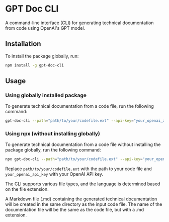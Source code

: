 # GPT Doc CLI

A command-line interface (CLI) for generating technical documentation from code using OpenAI's GPT model.

## Installation

To install the package globally, run:

```bash
npm install -g gpt-doc-cli
```

## Usage
### Using globally installed package

To generate technical documentation from a code file, run the following command:
```bash
gpt-doc-cli --path="path/to/your/codefile.ext" --api-key="your_openai_api_key"
```

### Using npx (without installing globally)

To generate technical documentation from a code file without installing the package globally, run the following command:
```bash
npx gpt-doc-cli --path="path/to/your/codefile.ext" --api-key="your_openai_api_key"
```

Replace `path/to/your/codefile.ext` with the path to your code file and `your_openai_api_key` with your OpenAI API key.

The CLI supports various file types, and the language is determined based on the file extension.

A Markdown file (.md) containing the generated technical documentation will be created in the same directory as the input code file. The name of the documentation file will be the same as the code file, but with a .md extension.
